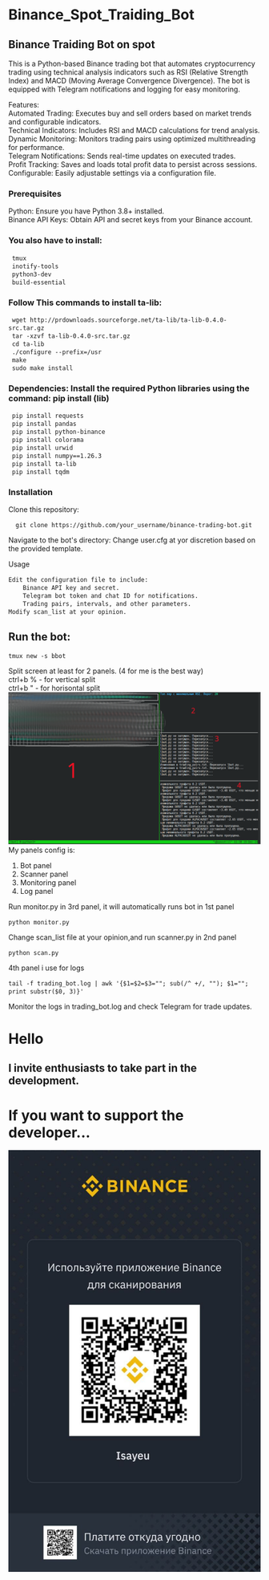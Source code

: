 # Binance_Spot_Traiding_Bot
## Binance Traiding Bot on spot
This is a Python-based Binance trading bot that automates cryptocurrency trading using technical analysis indicators such as RSI (Relative Strength Index) and MACD (Moving Average Convergence Divergence). The bot is equipped with Telegram notifications and logging for easy monitoring.

Features:  
  Automated Trading: Executes buy and sell orders based on market trends and configurable indicators.  
  Technical Indicators: Includes RSI and MACD calculations for trend analysis.  
  Dynamic Monitoring: Monitors trading pairs using optimized multithreading for performance.  
  Telegram Notifications: Sends real-time updates on executed trades.  
  Profit Tracking: Saves and loads total profit data to persist across sessions.  
  Configurable: Easily adjustable settings via a configuration file.

### Prerequisites
  Python: Ensure you have Python 3.8+ installed.  
  Binance API Keys: Obtain API and secret keys from your Binance account.  

### You also have to install:
     tmux
     inotify-tools
     python3-dev
     build-essential
### Follow This commands to install ta-lib:
     wget http://prdownloads.sourceforge.net/ta-lib/ta-lib-0.4.0-src.tar.gz
     tar -xzvf ta-lib-0.4.0-src.tar.gz
     cd ta-lib
     ./configure --prefix=/usr
     make
     sudo make install
### Dependencies: Install the required Python libraries using the command: pip install (lib)
     pip install requests
     pip install pandas
     pip install python-binance
     pip install colorama
     pip install urwid
     pip install numpy==1.26.3
     pip install ta-lib
     pip install tqdm
### Installation
Clone this repository:  
```
  git clone https://github.com/your_username/binance-trading-bot.git
```

Navigate to the bot's directory:
Change user.cfg at yor discretion based on the provided template.

Usage

    Edit the configuration file to include:
        Binance API key and secret.
        Telegram bot token and chat ID for notifications.
        Trading pairs, intervals, and other parameters.
    Modify scan_list at your opinion.

## Run the bot:
```
tmux new -s bbot
```
Split screen at least for 2 panels. (4 for me is the best way)  
ctrl+b % - for vertical split  
ctrl+b " - for horisontal split
![Example](https://github.com/isayeu/Binance_Spot_Traiding_Bot/blob/main/Screenshot_20241219_193040.png)
My panels config is:  
1. Bot panel
2. Scanner panel
3. Monitoring panel
4. Log panel

Run monitor.py in 3rd panel, it will automatically runs bot in 1st panel
```
python monitor.py
```
Change scan_list file at your opinion,and run scanner.py in 2nd panel
```
python scan.py
```
4th panel i use for logs
```
tail -f trading_bot.log | awk '{$1=$2=$3=""; sub(/^ +/, ""); $1=""; print substr($0, 3)}'
```

Monitor the logs in trading_bot.log and check Telegram for trade updates.
# Hello
## I invite enthusiasts to take part in the development.
# If you want to support the developer...
![Tips](https://github.com/isayeu/Binance_Spot_Traiding_Bot/blob/main/tips.jpg)
